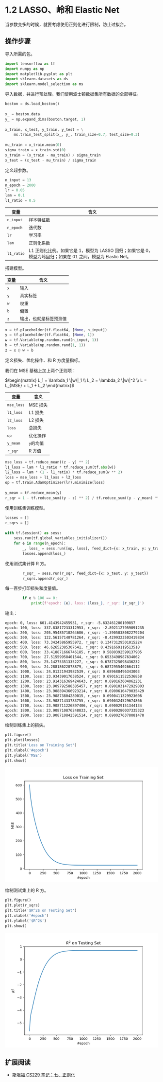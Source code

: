 # 1.2 LASSO、岭和 Elastic Net

当参数变多的时候，就要考虑使用正则化进行限制，防止过拟合。

## 操作步骤

导入所需的包。

```py
import tensorflow as tf
import numpy as np
import matplotlib.pyplot as plt
import sklearn.datasets as ds
import sklearn.model_selection as ms
```

导入数据，并进行预处理。我们使用波士顿数据集所有数据的全部特征。

```py
boston = ds.load_boston()

x_ = boston.data
y_ = np.expand_dims(boston.target, 1)

x_train, x_test, y_train, y_test = \
    ms.train_test_split(x_, y_, train_size=0.7, test_size=0.3)
    
mu_train = x_train.mean(0)
sigma_train = x_train.std(0)
x_train = (x_train - mu_train) / sigma_train
x_test = (x_test - mu_train) / sigma_train
```

定义超参数。

```py
n_input = 13
n_epoch = 2000
lr = 0.05
lam = 0.1
l1_ratio = 0.5
```


| 变量 | 含义 |
| --- | --- |
| `n_input` | 样本特征数 |
| `n_epoch` | 迭代数 |
| `lr` | 学习率 |
| `lam` | 正则化系数 |
| `l1_ratio` | L1 正则化比例。如果它是 1，模型为 LASSO 回归；如果它是 0，模型为岭回归；如果在 01 之间，模型为 Elastic Net。 |

搭建模型。

| 变量 | 含义 |
| --- | --- |
| `x` | 输入 |
| `y` | 真实标签 |
| `w` | 权重 | 
| `b` | 偏置 |
| `z` | 输出，也就是标签预测值 |

```py
x = tf.placeholder(tf.float64, [None, n_input])
y = tf.placeholder(tf.float64, [None, 1])
w = tf.Variable(np.random.rand(n_input, 1))
b = tf.Variable(np.random.rand(1, 1))
z = x @ w + b
```

定义损失、优化操作、和 R 方度量指标。

我们在 MSE 基础上加上两个正则项：

$\begin{matrix} L_1 = \lambda_1 \|w\|_1 \\ L_2 = \lambda_2 \|w\|^2 \\ L = L_{MSE} + L_1 + L_2 \end{matrix}$

| 变量 | 含义 |
| --- | --- |
| `mse_loss` | MSE 损失 |
| `l1_loss` | L1 损失 |
| `l2_loss` | L2 损失 |
| `loss` | 总损失 |
| `op` | 优化操作 |
| `y_mean` | `y`的均值 |
| `r_sqr` | R 方值 |

```py
mse_loss = tf.reduce_mean((z - y) ** 2)
l1_loss = lam * l1_ratio * tf.reduce_sum(tf.abs(w))
l2_loss = lam * (1 - l1_ratio) * tf.reduce_sum(w ** 2)
loss = mse_loss + l1_loss + l2_loss
op = tf.train.AdamOptimizer(lr).minimize(loss)

y_mean = tf.reduce_mean(y)
r_sqr = 1 - tf.reduce_sum((y - z) ** 2) / tf.reduce_sum((y - y_mean) ** 2)
```

使用训练集训练模型。

```py
losses = []
r_sqrs = []

with tf.Session() as sess:
    sess.run(tf.global_variables_initializer())
    for e in range(n_epoch):
        _, loss_ = sess.run([op, loss], feed_dict={x: x_train, y: y_train})
        losses.append(loss_)
```

使用测试集计算 R 方。

```py
        r_sqr_ = sess.run(r_sqr, feed_dict={x: x_test, y: y_test})
        r_sqrs.append(r_sqr_)
```

每一百步打印损失和度量值。

```py
        if e % 100 == 0:
            print(f'epoch: {e}, loss: {loss_}, r_sqr: {r_sqr_}')
```

输出：

```
epoch: 0, loss: 601.4143942455931, r_sqr: -5.632461200109857
epoch: 100, loss: 337.83817233312953, r_sqr: -2.8921127959091235
epoch: 200, loss: 205.95485710264686, r_sqr: -1.3905038082279204
epoch: 300, loss: 122.56157140781264, r_sqr: -0.4299323503419834
epoch: 400, loss: 73.34245865955972, r_sqr: 0.13473129501015224
epoch: 500, loss: 46.62652385307641, r_sqr: 0.4391669119513518
epoch: 600, loss: 33.418871666746185, r_sqr: 0.5880392599137905
epoch: 700, loss: 27.51559958401544, r_sqr: 0.6533498987634062
epoch: 800, loss: 25.14275351335227, r_sqr: 0.6787325098436232
epoch: 900, loss: 24.28818622078879, r_sqr: 0.6872955402664112
epoch: 1000, loss: 24.01321943982539, r_sqr: 0.689688496343003
epoch: 1100, loss: 23.93439017638524, r_sqr: 0.6901611522536858
epoch: 1200, loss: 23.914316369424643, r_sqr: 0.690163604062231
epoch: 1300, loss: 23.909792588385457, r_sqr: 0.6901031472929803
epoch: 1400, loss: 23.908894366923214, r_sqr: 0.6900616479035429
epoch: 1500, loss: 23.90873804289015, r_sqr: 0.6900411329923608
epoch: 1600, loss: 23.90871433783755, r_sqr: 0.6900324529674866
epoch: 1700, loss: 23.908711226897406, r_sqr: 0.690029151344134
epoch: 1800, loss: 23.908710876248833, r_sqr: 0.6900280037335323
epoch: 1900, loss: 23.908710842591514, r_sqr: 0.6900276378081478
```

绘制训练集上的损失。

```py
plt.figure()
plt.plot(losses)
plt.title('Loss on Training Set')
plt.xlabel('#epoch')
plt.ylabel('MSE')
plt.show()
```

![](../img/1-2-1.png)

绘制测试集上的 R 方。

```py
plt.figure()
plt.plot(r_sqrs)
plt.title('$R^2$ on Testing Set')
plt.xlabel('#epoch')
plt.ylabel('$R^2$')
plt.show()
```

![](../img/1-2-2.png)

## 扩展阅读

+   [斯坦福 CS229 笔记：七、正则化](http://www.ai-start.com/ml2014/html/week3.html#header-n160)
